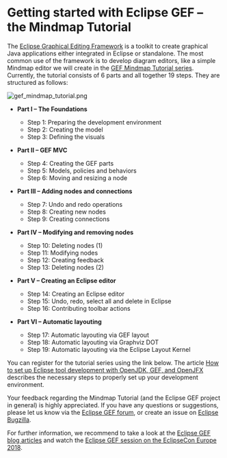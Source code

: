 # Getting started with Eclipse GEF – the Mindmap Tutorial

The [Eclipse Graphical Editing Framework](https://www.eclipse.org/gef/) is a toolkit to create graphical Java applications either integrated in Eclipse or standalone. The most common use of the framework is to develop diagram editors, like a simple Mindmap editor we will create in the [GEF Mindmap Tutorial series](https://info.itemis.com/en/gef/tutorials/). Currently, the tutorial consists of 6 parts and all together 19 steps. They are structured as follows:

![gef_mindmap_tutorial.png](images/gef_mindmap_tutorial.png)

* **Part I – The Foundations**
	* Step 1: Preparing the development environment
	* Step 2: Creating the model
	* Step 3: Defining the visuals

* **Part II – GEF MVC**
	* Step 4: Creating the GEF parts
	* Step 5: Models, policies and behaviors
	* Step 6: Moving and resizing a node

* **Part III – Adding nodes and connections**
	* Step 7: Undo and redo operations
	* Step 8: Creating new nodes
	* Step 9: Creating connections

* **Part IV – Modifying and removing nodes**
	* Step 10: Deleting nodes (1)
	* Step 11: Modifying nodes
	* Step 12: Creating feedback
	* Step 13: Deleting nodes (2)

* **Part V – Creating an Eclipse editor**
	* Step 14: Creating an Eclipse editor
	* Step 15: Undo, redo, select all and delete in Eclipse
	* Step 16: Contributing toolbar actions

* **Part VI – Automatic layouting**
	* Step 17: Automatic layouting via GEF layout
	* Step 18: Automatic layouting via Graphviz DOT
	* Step 19: Automatic layouting via the Eclipse Layout Kernel

You can register for the tutorial series using the link below. The article [How to set up Eclipse tool development with OpenJDK, GEF, and OpenJFX](https://blogs.itemis.com/en/after-eight-eclipse-development-with-java-and-javafx) describes the necessary steps to properly set up your development environment.

Your feedback regarding the Mindmap Tutorial (and the Eclipse GEF project in general) is highly appreciated. If you have any questions or suggestions, please let us know via the [Eclipse GEF forum](https://www.eclipse.org/forums/index.php?t=thread&frm_id=81), or create an issue on [Eclipse Bugzilla](https://bugs.eclipse.org/bugs/describecomponents.cgi?product=GEF).

For further information, we recommend to take a look at the [Eclipse GEF blog articles](https://blogs.itemis.com/topic/gef) and watch the [Eclipse GEF session on the EclipseCon Europe 2018](https://www.youtube.com/watch?v=GnSVLNYfGlk).
